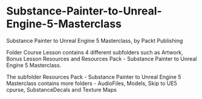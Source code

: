 # Substance-Painter-to-Unreal-Engine-5-Masterclass
Substance Painter to Unreal Engine 5 Masterclass, by Packt Publishing


Folder Course Lesson contains 4 different subfolders such as Artwork, Bonus Lesson Resources and Resources Pack - Substance Painter to Unreal Engine 5 Masterclass.

The subfolder Resources Pack - Substance Painter to Unreal Engine 5 Masterclass contains  more folders - AudioFiles, Models, Skip to UE5 cpurse, SubstanceDecals and Texture Maps
